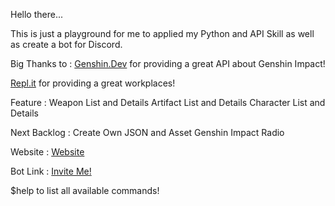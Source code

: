 Hello there...

This is just a playground for me to applied my Python and API Skill as well as create a bot for Discord.

Big Thanks to :
[Genshin.Dev](https://api.genshin.dev/)
for providing a great API about Genshin Impact!

[Repl.it](https://repl.it/)
for providing a great workplaces!

Feature :
Weapon List and Details
Artifact List and Details
Character List and Details

Next Backlog :
Create Own JSON and Asset
Genshin Impact Radio

Website :
[Website](https://rizkidn17.github.io/GenshinDiscordBot/)

Bot Link :
[Invite Me!](https://discord.com/api/oauth2/authorize?client_id=792761834301947904&permissions=0&scope=bot)

$help to list all available commands!

